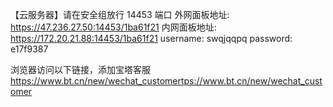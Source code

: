  【云服务器】请在安全组放行 14453 端口
 外网面板地址: https://47.236.27.50:14453/1ba61f21
 内网面板地址: https://172.20.21.88:14453/1ba61f21
 username: swqjqqpq
 password: e17f9387

 浏览器访问以下链接，添加宝塔客服
 https://www.bt.cn/new/wechat_customertps://www.bt.cn/new/wechat_customer